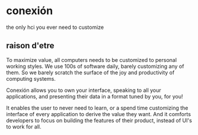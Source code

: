 # conexión
the only hci you ever need to customize

## raison d'etre
To maximize value, all computers needs to be customized to personal working styles. We use 100s of software daily, barely customizing any of them. So we barely scratch the surface of the joy and productivity of computing systems. 

Conexión allows you to own your interface, speaking to all your applications, and presenting their data in a format tuned by you, for you!

It enables the user to never need to learn, or a spend time customizing the interface of every application to derive the value they want. And it comforts developers to focus on building the features of their product, instead of UI's to work for all.
